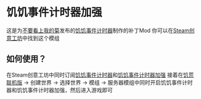 # 饥饥事件计时器加强

这是为[不要看上我的菊](https://steamcommunity.com/id/326591468)发布的[饥饥事件计时器](https://steamcommunity.com/sharedfiles/filedetails/?id=3511498282)制作的补丁Mod
你可以在[Steam创意工坊](https://steamcommunity.com/sharedfiles/filedetails/?id=3517520518)中找到这个模组

## 如何使用？
在Steam创意工坊中同时订阅[饥饥事件计时器](https://steamcommunity.com/sharedfiles/filedetails/?id=3511498282)和[饥饥事件计时器加强](https://steamcommunity.com/sharedfiles/filedetails/?id=3517520518)
接着在[饥荒联机版](https://store.steampowered.com/app/322330) -> 创建世界 -> 选择世界 -> 模组 -> 服务器模组中同时开启饥饥事件计时器和饥饥事件计时器加强，然后进入游戏即可
